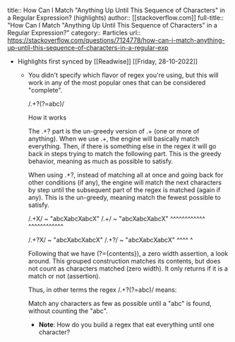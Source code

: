 title:: How Can I Match "Anything Up Until This Sequence of Characters" in a Regular Expression? (highlights)
author:: [[stackoverflow.com]]
full-title:: "How Can I Match "Anything Up Until This Sequence of Characters" in a Regular Expression?"
category:: #articles
url:: https://stackoverflow.com/questions/7124778/how-can-i-match-anything-up-until-this-sequence-of-characters-in-a-regular-exp

- Highlights first synced by [[Readwise]] [[Friday, 28-10-2022]]
	- You didn't  specify which flavor  of regex  you're using, but  this will
	  work in any of the most popular ones that can be considered "complete".
	  
	  /.+?(?=abc)/
	  
	  
	  How it works
	  
	  The  .+?  part is  the  un-greedy  version of  .+  (one  or more  of
	  anything). When we use .+, the engine will basically match everything.
	  Then, if there is  something else in the regex it will  go back in steps
	  trying to  match the  following part. This  is the  greedy behavior,
	  meaning as much as possible to satisfy.
	  
	  When using  .+?, instead of  matching all at  once and going  back for
	  other conditions (if any), the engine  will match the next characters by
	  step until the  subsequent part of the regex is  matched (again if any).
	  This  is  the un-greedy,  meaning  match  the fewest  possible  to
	  satisfy.
	  
	  /.+X/  ~ "abcXabcXabcX"        /.+/  ~ "abcXabcXabcX"
	          ^^^^^^^^^^^^                  ^^^^^^^^^^^^
	  
	  /.+?X/ ~ "abcXabcXabcX"        /.+?/ ~ "abcXabcXabcX"
	          ^^^^                          ^
	  
	  
	  Following  that   we  have   (?={contents}),  a   zero  width
	  assertion,  a  look around.  This  grouped  construction matches  its
	  contents, but does not count  as characters matched (zero width). It
	  only returns if it is a match or not (assertion).
	  
	  Thus, in other terms the regex /.+?(?=abc)/ means:
	  
	  
	  Match any  characters as  few  as possible  until a  "abc" is  found,
	  without counting the "abc".
		- **Note**: How do you build a regex that eat everything until one character?